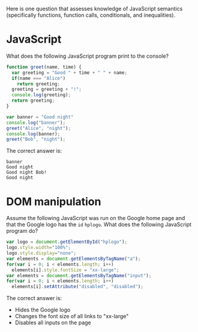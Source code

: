 Here is one question that assesses knowledge of JavaScript semantics (specifically functions, function calls, conditionals, and inequalities).

# JavaScript
What does the following JavaScript program print to the console?

```javascript
function greet(name, time) {
  var greeting = "Good " + time + " " + name;
  if(name === "Alice")
    return greeting;
  greeting = greeting + "!";
  console.log(greeting);
  return greeting;
}

var banner = "Good night"
console.log("banner");
greet("Alice", "night");
console.log(banner);
greet("Bob", "night");
```

The correct answer is:

```
banner
Good night
Good night Bob!
Good night
```

# DOM manipulation

Assume the following JavaScript was run on the Google home page and that the Google logo has the `id` `hplogo`. What does the following JavaScript program do?

```javascript
var logo = document.getElementById("hplogo");
logo.style.width="100%";
logo.style.display="none";
var elements = document.getElementsByTagName("a");
for(var i = 0; i < elements.length; i++)
  elements[i].style.fontSize = "xx-large";
var elements = document.getElementsByTagName("input");
for(var i = 0; i < elements.length; i++)
  elements[i].setAttribute("disabled", "disabled");
```

The correct answer is:

* Hides the Google logo
* Changes the font size of all links to "xx-large"
* Disables all inputs on the page
